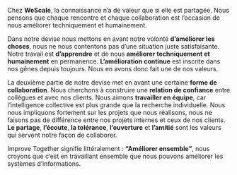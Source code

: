 Chez **WeScale**, la connaissance n’a de valeur que si elle est partagée. Nous pensons que chaque rencontre et chaque
collaboration est l’occasion de nous améliorer techniquement et humainement.

Dans notre devise nous mettons en avant notre volonté **d’améliorer les choses**,
nous ne nous contentons pas d’une situation juste satisfaisante.
Notre travail est **d’apprendre** et de nous **améliorer techniquement et humainement** en permanence.
**L’amélioration continue** est inscrite dans nos gênes depuis toujours. Nous en avons donc fait
une de nos valeurs.

La deuxième partie de notre devise met en avant une certaine **forme de collaboration**.
Nous cherchons à construire une **relation de confiance** entre collègues et avec nos clients.
Nous aimons **travailler en équipe**, car l’intelligence collective est plus grande que la recherche
individuelle. Nous nous impliquons fortement sur les projets que nous réalisons, nous ne faisons
pas de différence entre nos projets internes et ceux de nos clients. **Le partage**, **l’écoute**,
**la tolérance**, **l’ouverture** et **l’amitié** sont les valeurs qui servent notre façon de collaborer.

Improve Together signifie littéralement : **“Améliorer ensemble”**, nous croyons que c’est en travaillant ensemble que nous
 pouvons améliorer les systèmes d’informations.